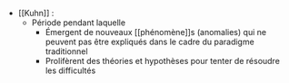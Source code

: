 - [[Kuhn]] : 
	-  Période pendant laquelle
		- Émergent de nouveaux [[phénomène]]s (anomalies) qui ne peuvent pas être expliqués dans le cadre du paradigme traditionnel
		- Prolifèrent des théories et hypothèses pour tenter de résoudre les difficultés